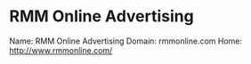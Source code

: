 
# RMM Online Advertising

Name: RMM Online Advertising
Domain: rmmonline.com
Home: http://www.rmmonline.com/
